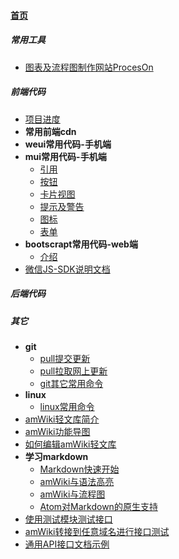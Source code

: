 
#### [首页](?file=首页 "返回首页")

##### 常用工具
- [图表及流程图制作网站ProcesOn](?file=001-常用工具/001-图表及流程图制作网站ProcesOn "图表及流程图制作网站ProcesOn")

##### 前端代码
- [项目进度](?file=002-前端代码/000-项目进度 "项目进度")
- **常用前端cdn**
- **weui常用代码-手机端**
- **mui常用代码-手机端**
    - [引用](?file=002-前端代码/003-mui常用代码-手机端/001-引用 "引用")
    - [按钮](?file=002-前端代码/003-mui常用代码-手机端/002-按钮 "按钮")
    - [卡片视图](?file=002-前端代码/003-mui常用代码-手机端/003-卡片视图 "卡片视图")
    - [提示及警告](?file=002-前端代码/003-mui常用代码-手机端/004-提示及警告 "提示及警告")
    - [图标](?file=002-前端代码/003-mui常用代码-手机端/005-图标 "图标")
    - [表单](?file=002-前端代码/003-mui常用代码-手机端/006-表单 "表单")
- **bootscrapt常用代码-web端**
    - [介绍](?file=002-前端代码/004-bootscrapt常用代码-web端/001-介绍 "介绍")
- [微信JS-SDK说明文档](?file=002-前端代码/005-微信JS-SDK说明文档 "微信JS-SDK说明文档")

##### 后端代码

##### 其它
- **git**
    - [pull提交更新](?file=004-其它/001-git/001-pull提交更新 "pull提交更新")
    - [pull拉取网上更新](?file=004-其它/001-git/002-pull拉取网上更新 "pull拉取网上更新")
    - [git其它常用命令](?file=004-其它/001-git/003-git其它常用命令 "git其它常用命令")
- **linux**
    - [linux常用命令](?file=004-其它/002-linux/001-linux常用命令 "linux常用命令")
- [amWiki轻文库简介](?file=004-其它/01-amWiki轻文库简介 "amWiki轻文库简介")
- [amWiki功能导图](?file=004-其它/02-amWiki功能导图 "amWiki功能导图")
- [如何编辑amWiki轻文库](?file=004-其它/04-如何编辑amWiki轻文库 "如何编辑amWiki轻文库")
- **学习markdown**
    - [Markdown快速开始](?file=004-其它/05-学习markdown/01-Markdown快速开始 "Markdown快速开始")
    - [amWiki与语法高亮](?file=004-其它/05-学习markdown/02-amWiki与语法高亮 "amWiki与语法高亮")
    - [amWiki与流程图](?file=004-其它/05-学习markdown/03-amWiki与流程图 "amWiki与流程图")
    - [Atom对Markdown的原生支持](?file=004-其它/05-学习markdown/05-Atom对Markdown的原生支持 "Atom对Markdown的原生支持")
- [使用测试模块测试接口](?file=004-其它/06-使用测试模块测试接口 "使用测试模块测试接口")
- [amWiki转接到任意域名进行接口测试](?file=004-其它/07-amWiki转接到任意域名进行接口测试 "amWiki转接到任意域名进行接口测试")
- [通用API接口文档示例](?file=004-其它/08-通用API接口文档示例 "通用API接口文档示例")
